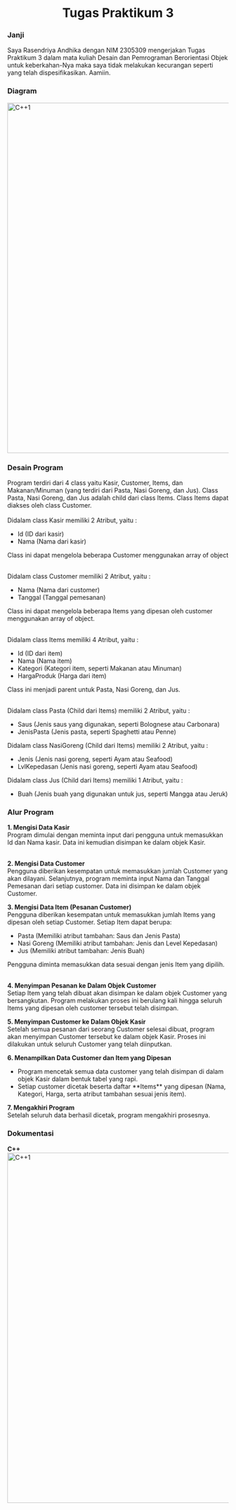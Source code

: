 <h1 align="center">Tugas Praktikum 3</h1>

<h3 align="left">Janji</h3>
Saya Rasendriya Andhika dengan NIM 2305309 mengerjakan Tugas Praktikum 3 dalam mata kuliah Desain dan Pemrograman Berorientasi Objek untuk keberkahan-Nya maka saya tidak melakukan kecurangan seperti yang telah dispesifikasikan. Aamiin.

<h3 align="left">Diagram</h3>
<img width="795" alt="C++1" src="https://github.com/user-attachments/assets/53df5bd2-d401-44ae-a602-30e615907c32" /> <br>


<h3 align="left">Desain Program</h3>
Program terdiri dari 4 class yaitu Kasir, Customer, Items, dan Makanan/Minuman (yang terdiri dari Pasta, Nasi Goreng, dan Jus). Class Pasta, Nasi Goreng, dan Jus adalah child dari class Items. Class Items dapat diakses oleh class Customer.<br> <br>
Didalam class Kasir memiliki 2 Atribut, yaitu :
<ul>
   <li>Id (ID dari kasir)</li>
   <li>Nama (Nama dari kasir)</li>
</ul>
Class ini dapat mengelola beberapa Customer menggunakan array of object <br> <br>

Didalam class Customer memiliki 2 Atribut, yaitu :
<ul>
   <li>Nama (Nama dari customer)</li>
   <li>Tanggal (Tanggal pemesanan)</li>
</ul>
Class ini dapat mengelola beberapa Items yang dipesan oleh customer menggunakan array of object.<br><br>

Didalam class Items memiliki 4 Atribut, yaitu :
<ul>
   <li>Id (ID dari item)</li>
   <li>Nama (Nama item)</li>
   <li>Kategori (Kategori item, seperti Makanan atau Minuman)</li>
   <li>HargaProduk (Harga dari item)</li>
</ul>
Class ini menjadi parent untuk Pasta, Nasi Goreng, dan Jus.<br><br>

Didalam class Pasta (Child dari Items) memiliki 2 Atribut, yaitu :
<ul>
   <li>Saus (Jenis saus yang digunakan, seperti Bolognese atau Carbonara)</li>
   <li>JenisPasta (Jenis pasta, seperti Spaghetti atau Penne)</li>
</ul>

Didalam class NasiGoreng (Child dari Items) memiliki 2 Atribut, yaitu :
<ul>
   <li>Jenis (Jenis nasi goreng, seperti Ayam atau Seafood)</li>
   <li>LvlKepedasan (Jenis nasi goreng, seperti Ayam atau Seafood)</li>
</ul>

Didalam class Jus (Child dari Items) memiliki 1 Atribut, yaitu :
<ul>
   <li>Buah (Jenis buah yang digunakan untuk jus, seperti Mangga atau Jeruk)</li>
</ul>

<h3 align="left">Alur Program</h3>
<strong> 1. Mengisi Data Kasir</strong> <br> 
Program dimulai dengan meminta input dari pengguna untuk memasukkan Id dan Nama kasir. Data ini kemudian disimpan ke dalam objek Kasir.<br><br>

<strong> 2. Mengisi Data Customer</strong> <br> 
Pengguna diberikan kesempatan untuk memasukkan jumlah Customer yang akan dilayani. Selanjutnya, program meminta input Nama dan Tanggal Pemesanan dari setiap customer. Data ini disimpan ke dalam objek Customer.<br>

<strong> 3. Mengisi Data Item (Pesanan Customer)</strong> <br> 
Pengguna diberikan kesempatan untuk memasukkan jumlah Items yang dipesan oleh setiap Customer.
Setiap Item dapat berupa:
<ul>
   <li> Pasta (Memiliki atribut tambahan: Saus dan Jenis Pasta)</li>
   <li> Nasi Goreng (Memiliki atribut tambahan: Jenis dan Level Kepedasan)</li>
  <li> Jus (Memiliki atribut tambahan: Jenis Buah)</li>
</ul>
Pengguna diminta memasukkan data sesuai dengan jenis Item yang dipilih. <br><br>

<strong> 4. Menyimpan Pesanan ke Dalam Objek Customer</strong> <br> 
Setiap Item yang telah dibuat akan disimpan ke dalam objek Customer yang bersangkutan. Program melakukan proses ini berulang kali hingga seluruh Items yang dipesan oleh customer tersebut telah disimpan. <br>

<strong> 5. Menyimpan Customer ke Dalam Objek Kasir</strong> <br> 
Setelah semua pesanan dari seorang Customer selesai dibuat, program akan menyimpan Customer tersebut ke dalam objek Kasir. Proses ini dilakukan untuk seluruh Customer yang telah diinputkan. <br>

<strong> 6. Menampilkan Data Customer dan Item yang Dipesan</strong>
<ul> 
  <li>Program mencetak semua data customer yang telah disimpan di dalam objek Kasir dalam bentuk tabel yang rapi.</li> 
  <li>Setiap customer dicetak beserta daftar **Items** yang dipesan (Nama, Kategori, Harga, serta atribut tambahan sesuai jenis item).</li>
</ul> 

<strong> 7. Mengakhiri Program</strong> <br> 
Setelah seluruh data berhasil dicetak, program mengakhiri prosesnya.

<h3 align="left">Dokumentasi</h3>
<strong> C++ </strong> <br>
<img width="795" alt="C++1" src="https://github.com/user-attachments/assets/c7ad533f-744c-4dc0-bc1f-7ec0adb2388f" /> <br>

